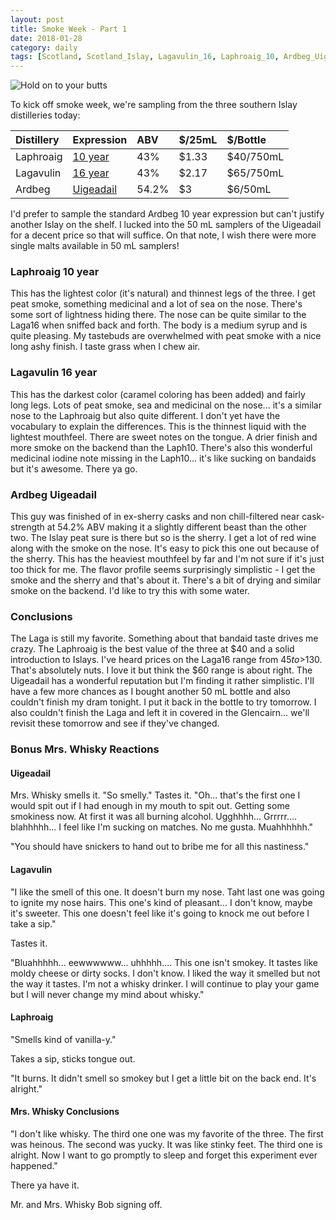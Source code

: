 ```yaml
---
layout: post
title: Smoke Week - Part 1
date: 2018-01-28
category: daily
tags: [Scotland, Scotland_Islay, Lagavulin_16, Laphroaig_10, Ardbeg_Uigeadail]
---
```


![Hold on to your butts](https://media.giphy.com/media/OCu7zWojqFA1W/giphy.gif)

To kick off smoke week, we're sampling from the three southern Islay distilleries today:


| Distillery | Expression | ABV | $/25mL | $/Bottle |
| :--- | :--- | :--- | :--- | :--- |
| Laphroaig | [10 year](https://www.laphroaig.com/product/laphroaig-10-year-old/) | 43% | $1.33 | $40/750mL |
| Lagavulin | [16 year](https://www.malts.com/en-us/our-whisky-collection/lagavulin/lagavulin-16-years-old/) | 43% | $2.17 | $65/750mL |
| Ardbeg | [Uigeadail](https://www.ardbeg.com/en-US/whisky/ultimate-range/uigeadail) | 54.2% | $3 | $6/50mL |


I'd prefer to sample the standard Ardbeg 10 year expression but can't justify another Islay on the shelf. I lucked into the 50 mL samplers of the Uigeadail for a decent price so that will suffice. On that note, I wish there were more single malts available in 50 mL samplers!

### Laphroaig 10 year

This has the lightest color (it's natural) and thinnest legs of the three. I get peat smoke, something medicinal and a lot of sea on the nose. There's some sort of lightness hiding there. The nose can be quite similar to the Laga16 when sniffed back and forth. The body is a medium syrup and is quite pleasing. My tastebuds are overwhelmed with peat smoke with a nice long ashy finish. I taste grass when I chew air.

### Lagavulin 16 year

This has the darkest color (caramel coloring has been added) and fairly long legs. Lots of peat smoke, sea and medicinal on the nose... it's a similar nose to the Laphroaig but also quite different. I don't yet have the vocabulary to explain the differences. This is the thinnest liquid with the lightest mouthfeel. There are sweet notes on the tongue. A drier finish and more smoke on the backend than the Laph10. There's also this wonderful medicinal iodine note missing in the Laph10... it's like sucking on bandaids but it's awesome. There ya go.

### Ardbeg Uigeadail

This guy was finished of in ex-sherry casks and non chill-filtered near cask-strength at 54.2% ABV making it a slightly different beast than the other two. The Islay peat sure is there but so is the sherry. I get a lot of red wine along with the smoke on the nose. It's easy to pick this one out because of the sherry. This has the heaviest mouthfeel by far and I'm not sure if it's just too thick for me. The flavor profile seems surprisingly simplistic - I get the smoke and the sherry and that's about it. There's a bit of drying and similar smoke on the backend. I'd like to try this with some water.

### Conclusions

The Laga is still my favorite. Something about that bandaid taste drives me crazy. The Laphroaig is the best value of the three at $40 and a solid introduction to Islays. I've heard prices on the Laga16 range from $45 to >$130. That's absolutely nuts. I love it but think the $60 range is about right. The Uigeadail has a wonderful reputation but I'm finding it rather simplistic. I'll have a few more chances as I bought another 50 mL bottle and also couldn't finish my dram tonight. I put it back in the bottle to try tomorrow. I also couldn't finish the Laga and left it in covered in the Glencairn... we'll revisit these tomorrow and see if they've changed.

### Bonus Mrs. Whisky Reactions

#### Uigeadail

Mrs. Whisky smells it. "So smelly." Tastes it. "Oh... that's the first one I would spit out if I had enough in my mouth to spit out. Getting some smokiness now. At first it was all burning alcohol. Ugghhhh... Grrrrr.... blahhhhh... I feel like I'm sucking on matches. No me gusta. Muahhhhhh."

"You should have snickers to hand out to bribe me for all this nastiness."

#### Lagavulin

"I like the smell of this one. It doesn't burn my nose. Taht last one was going to ignite my nose hairs. This one's kind of pleasant... I don't know, maybe it's sweeter. This one doesn't feel like it's going to knock me out before I take a sip."

Tastes it.

"Bluahhhhh... eewwwwww... uhhhhh.... This one isn't smokey. It tastes like moldy cheese or dirty socks. I don't know. I liked the way it smelled but not the way it tastes. I'm not a whisky drinker. I will continue to play your game but I will never change my mind about whisky."

#### Laphroaig

"Smells kind of vanilla-y."

Takes a sip, sticks tongue out.

"It burns. It didn't smell so smokey but I get a little bit on the back end. It's alright."

#### Mrs. Whisky Conclusions

"I don't like whisky. The third one one was my favorite of the three. The first was heinous. The second was yucky. It was like stinky feet. The third one is alright. Now I want to go promptly to sleep and forget this experiment ever happened."

There ya have it.

Mr. and Mrs. Whisky Bob signing off.
